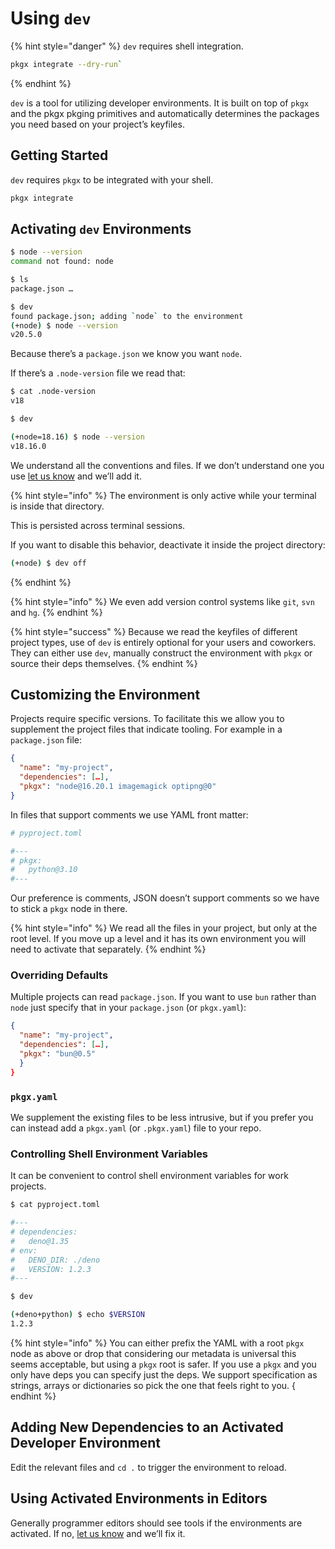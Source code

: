 # Using `dev`

{% hint style="danger" %}
`dev` requires shell integration.

```sh
pkgx integrate --dry-run`
```

{% endhint %}

`dev` is a tool for utilizing developer environments. It is built on top of
`pkgx` and the pkgx pkging primitives and automatically determines the packages
you need based on your project’s keyfiles.

## Getting Started

`dev` requires `pkgx` to be integrated with your shell.

```sh
pkgx integrate
```

## Activating `dev` Environments

```sh
$ node --version
command not found: node

$ ls
package.json …

$ dev
found package.json; adding `node` to the environment
(+node) $ node --version
v20.5.0
```

Because there’s a `package.json` we know you want `node`.

If there’s a `.node-version` file we read that:

```sh
$ cat .node-version
v18

$ dev

(+node=18.16) $ node --version
v18.16.0
```

We understand all the conventions and files. If we don’t understand one you
use [let us know] and we’ll add it.

{% hint style="info" %}
The environment is only active while your terminal is inside that directory.

This is persisted across terminal sessions.

If you want to disable this behavior, deactivate it inside the project
directory:

```sh
(+node) $ dev off
```

{% endhint %}

{% hint style="info" %}
We even add version control systems like `git`, `svn` and `hg`.
{% endhint %}

{% hint style="success" %}
Because we read the keyfiles of different project types, use of `dev` is
entirely optional for your users and coworkers. They can either use `dev`,
manually construct the environment with `pkgx` or source their deps themselves.
{% endhint %}


## Customizing the Environment

Projects require specific versions. To facilitate this we allow you to
supplement the project files that indicate tooling. For example in a
`package.json` file:

```json
{
  "name": "my-project",
  "dependencies": […],
  "pkgx": "node@16.20.1 imagemagick optipng@0"
}
```

In files that support comments we use YAML front matter:

```toml
# pyproject.toml

#---
# pkgx:
#   python@3.10
#---
```

Our preference is comments, JSON doesn’t support comments so we have to stick
a `pkgx` node in there.

{% hint style="info" %}
We read all the files in your project, but only at the root level. If you move
up a level and it has its own environment you will need to activate that
separately.
{% endhint %}


### Overriding Defaults

Multiple projects can read `package.json`. If you want to use `bun` rather
than `node` just specify that in your `package.json` (or `pkgx.yaml`):

```json
{
  "name": "my-project",
  "dependencies": […],
  "pkgx": "bun@0.5"
  }
}
```

### `pkgx.yaml`

We supplement the existing files to be less intrusive, but if you prefer you
can instead add a `pkgx.yaml` (or `.pkgx.yaml`) file to your repo.

### Controlling Shell Environment Variables

It can be convenient to control shell environment variables for work projects.

```sh
$ cat pyproject.toml

#---
# dependencies:
#   deno@1.35
# env:
#   DENO_DIR: ./deno
#   VERSION: 1.2.3
#---

$ dev

(+deno+python) $ echo $VERSION
1.2.3
```

{% hint style="info" %}
You can either prefix the YAML with a root `pkgx` node as above or drop
that considering our metadata is universal this seems acceptable, but using
a `pkgx` root is safer. If you use a `pkgx` and you only have deps you can
specify just the deps. We support specification as strings, arrays or
dictionaries so pick the one that feels right to you.
{ endhint %}

## Adding New Dependencies to an Activated Developer Environment

Edit the relevant files and `cd .` to trigger the environment to reload.


## Using Activated Environments in Editors

Generally programmer editors should see tools if the environments are
activated. If no, [let us know] and we’ll fix it.



[let us know]: https://github.com/pkgxdev/pkgx/issues/new
